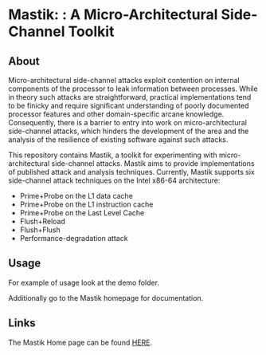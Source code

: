 # Mastik: : A Micro-Architectural Side-Channel Toolkit

## About

Micro-architectural side-channel attacks exploit contention on internal components
of the processor to leak information between processes. 
While in theory such attacks are straightforward, 
practical implementations tend to be finicky and 
require significant understanding of poorly documented processor features 
and other domain-specific arcane knowledge. 
Consequently, there is a barrier to entry into work on 
micro-architectural side-channel attacks, 
which hinders the development of the area and the analysis of the 
resilience of existing software against such attacks.

This repository contains Mastik, a toolkit for experimenting with micro-architectural side-channel attacks. Mastik aims to provide implementations of published attack and analysis techniques. 
Currently, Mastik supports six side-channel attack techniques on the Intel x86-64 architecture:

- Prime+Probe on the L1 data cache
- Prime+Probe on the L1 instruction cache
- Prime+Probe on the Last Level Cache
- Flush+Reload
- Flush+Flush
- Performance-degradation attack


## Usage

For example of usage look at the demo folder.

Additionally go to the Mastik homepage for documentation.

## Links

The Mastik Home page can be found [HERE](http://cs.adelaide.edu.au/~yval/Mastik/).
